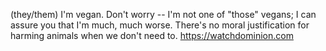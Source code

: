 (they/them)
I'm vegan. Don't worry -- I'm not one of "those" vegans; I can assure you that I'm much, much worse. There's no moral justification for harming animals when we don't need to. https://watchdominion.com

<!---
Mirimiri54322/Mirimiri54322 is a ✨ special ✨ repository because its `README.md` (this file) appears on your GitHub profile.
You can click the Preview link to take a look at your changes.
--->
